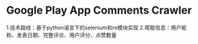 # Google Play App Comments Crawler
1.技术路线：基于python语言下的selenium和re模块实现
2.爬取信息：用户昵称、发表日期、完整评论、用户评分、点赞数量
